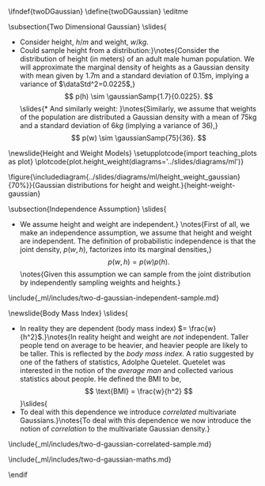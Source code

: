 \ifndef{twoDGaussian}
\define{twoDGaussian}
\editme

\subsection{Two Dimensional Gaussian}
\slides{
* Consider height, $h/m$ and weight, $w/kg$.
* Could sample height from a distribution:}\notes{Consider the distribution of height (in meters) of an adult male human population. We will approximate the marginal density of heights as a Gaussian density with mean given by $1.7\text{m}$ and a standard deviation of $0.15\text{m}$, implying a variance of $\dataStd^2=0.0225$,} 
  $$
  p(h) \sim \gaussianSamp{1.7}{0.0225}.
  $$
\slides{* And similarly weight: }\notes{Similarly, we assume that weights of the population are distributed a Gaussian density with a mean of $75 \text{kg}$ and a standard deviation of $6 kg$ (implying a variance of 36),}
  $$
  p(w) \sim \gaussianSamp{75}{36}.
  $$


\newslide{Height and Weight Models}
\setupplotcode{import teaching_plots as plot}
\plotcode{plot.height_weight(diagrams='../slides/diagrams/ml')}

\figure{\includediagram{../slides/diagrams/ml/height_weight_gaussian}{70%}}{Gaussian distributions for height and weight.}{height-weight-gaussian}


\subsection{Independence Assumption}
\slides{
* We assume height and weight are independent.}
\notes{First of all, we make an independence assumption, we assume that height and weight are independent. The definition of probabilistic independence is that the joint density, $p(w, h)$, factorizes into its marginal densities,}
  $$
  p(w, h) = p(w)p(h).
  $$
\notes{Given this assumption we can sample from the joint distribution by independently sampling weights and heights.}

\include{_ml/includes/two-d-gaussian-independent-sample.md}

\newslide{Body Mass Index}
\slides{
* In reality they are dependent (body mass index) $= \frac{w}{h^2}$.}\notes{In reality height and weight are *not* independent. Taller people tend on average to be heavier, and heavier people are likely to be taller. This is reflected by the *body mass index*. A ratio suggested by one of the fathers of statistics, Adolphe Quetelet. Quetelet was interested in the notion of the *average man* and collected various statistics about people. He defined the BMI to be,
$$
\text{BMI} = \frac{w}{h^2}
$$}\slides{
* To deal with this dependence we introduce *correlated* multivariate Gaussians.}\notes{To deal with this dependence we now introduce the notion of *correlation* to the multivariate Gaussian density.}

\include{_ml/includes/two-d-gaussian-correlated-sample.md}

\include{_ml/includes/two-d-gaussian-maths.md}

\endif
